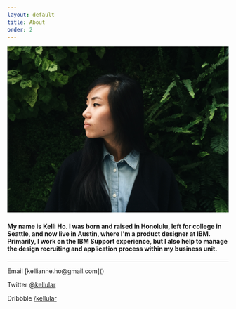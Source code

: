 ```yaml
---
layout: default
title: About
order: 2
---
```


![Kelli portrait](../images/kelli.png)

#### My name is Kelli Ho. I was born and raised in Honolulu, left for college in Seattle, and now live in Austin, where I'm a product designer at IBM. Primarily, I work on the IBM Support experience, but I also help to manage the design recruiting and application process within my business unit.


<hr>
Email [kellianne.ho@gmail.com](<kellianne.ho@gmail.com>)

Twitter [@kellular](https://twitter.com/kellular)

Dribbble [/kellular](https://dribbble.com/kellular)
